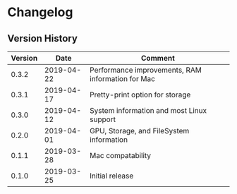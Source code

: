 # Changelog

## Version History

| Version | Date       | Comment                                           |
| ------- | ---------- | ------------------------------------------------- |
| 0.3.2   | 2019-04-22 | Performance improvements, RAM information for Mac |
| 0.3.1   | 2019-04-17 | Pretty-print option for storage                   |
| 0.3.0   | 2019-04-12 | System information and most Linux support         |
| 0.2.0   | 2019-04-01 | GPU, Storage, and FileSystem information          |
| 0.1.1   | 2019-03-28 | Mac compatability                                 |
| 0.1.0   | 2019-03-25 | Initial release                                   |
